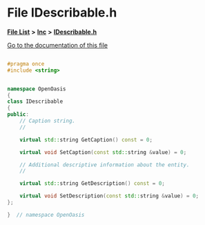 

# File IDescribable.h

[**File List**](files.md) **>** [**Inc**](dir_e48a3e9a07fc2444cdac51c67822643f.md) **>** [**IDescribable.h**](_i_describable_8h.md)

[Go to the documentation of this file](_i_describable_8h.md)


```C++

#pragma once
#include <string>


namespace OpenOasis
{
class IDescribable
{
public:
    // Caption string.
    //

    virtual std::string GetCaption() const = 0;

    virtual void SetCaption(const std::string &value) = 0;

    // Additional descriptive information about the entity.
    //

    virtual std::string GetDescription() const = 0;

    virtual void SetDescription(const std::string &value) = 0;
};

}  // namespace OpenOasis
```


